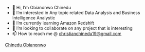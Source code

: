 - 👋 Hi, I’m Obianonwo Chinedu
- 👀 I’m interested in Any topic related Data Analysis and Business Intelligence Analystic
- 🌱 I’m currently learning Amazon Redshift 
- 💞️ I’m looking to collaborate on any project that is interesting
- 📫 How to reach me @ christianchinedu19@gmail.com

<div class="badge-base LI-profile-badge" data-locale="es_ES" data-size="medium" data-theme="dark" data-type="VERTICAL" data-vanity="chinedu-me" data-version="v1"><a class="badge-base__link LI-simple-link" href="https://ng.linkedin.com/in/chinedu-me?trk=profile-badge">Chinedu Obianonwo</a></div>
              


<!---
Gingercapo/Gingercapo is a ✨ special ✨ repository because its `README.md` (this file) appears on your GitHub profile.
You can click the Preview link to take a look at your changes.
--->
